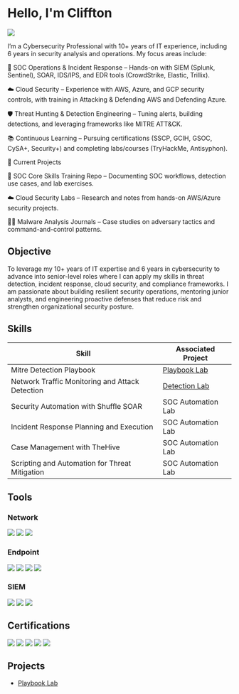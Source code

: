 # Hello, I'm Cliffton 
<a href="https://linkedin.com"><img src="https://img.shields.io/badge/-LinkedIn-0072b1?&style=for-the-badge&logo=linkedin&logoColor=white" /></a>

I’m a Cybersecurity Professional with 10+ years of IT experience, including 6 years in security analysis and operations. My focus areas include:

🔐 SOC Operations & Incident Response – Hands-on with SIEM (Splunk, Sentinel), SOAR, IDS/IPS, and EDR tools (CrowdStrike, Elastic, Trillix).

☁️ Cloud Security – Experience with AWS, Azure, and GCP security controls, with training in Attacking & Defending AWS and Defending Azure.

🛡️ Threat Hunting & Detection Engineering – Tuning alerts, building detections, and leveraging frameworks like MITRE ATT&CK.

📚 Continuous Learning – Pursuing certifications (SSCP, GCIH, GSOC, CySA+, Security+) and completing labs/courses (TryHackMe, Antisyphon).

🔭 Current Projects

🚨 SOC Core Skills Training Repo – Documenting SOC workflows, detection use cases, and lab exercises.

☁️ Cloud Security Labs – Research and notes from hands-on AWS/Azure security projects.

🧑‍💻 Malware Analysis Journals – Case studies on adversary tactics and command-and-control patterns.

## Objective
To leverage my 10+ years of IT expertise and 6 years in cybersecurity to advance into senior-level roles where I can apply my skills in threat detection, incident response, cloud security, and compliance frameworks. I am passionate about building resilient security operations, mentoring junior analysts, and engineering proactive defenses that reduce risk and strengthen organizational security posture.

## Skills

| Skill                                         | Associated Project         |
|-----------------------------------------------|----------------------------|
| Mitre Detection Playbook         | <a href="https://github.com/cbelche4-proj/MITRE-Detection-Playbook">Playbook Lab</a>|
| Network Traffic Monitoring and Attack Detection | <a href="https://google.com">Detection Lab</a>|
| Security Automation with Shuffle SOAR         | SOC Automation Lab|
| Incident Response Planning and Execution      | SOC Automation Lab|
| Case Management with TheHive                  | SOC Automation Lab|
| Scripting and Automation for Threat Mitigation | SOC Automation Lab|

## Tools

### Network
<div>
    <img src="https://img.shields.io/badge/-Wireshark-1679A7?&style=for-the-badge&logo=Wireshark&logoColor=white" />
    <img src="https://img.shields.io/badge/-Suricata-EF3B2D?&style=for-the-badge&logo=Suricata&logoColor=white" />
    <img src="https://img.shields.io/badge/-Zeek-777BB4?&style=for-the-badge&logo=Zeek&logoColor=white" />
</div>

### Endpoint
<div>
  <img src="https://img.shields.io/badge/-CrowdStrike-E30613?&style=for-the-badge&logo=CrowdStrike&logoColor=white" />
<img src="https://img.shields.io/badge/-SentinelOne-372463?&style=for-the-badge&logo=SentinelOne&logoColor=white" />  
  <img src="https://img.shields.io/badge/-Microsoft_Defender_for_Endpoint-00A4EF?&style=for-the-badge&logo=Microsoft&logoColor=white" />
    <img src="https://img.shields.io/badge/-Velociraptor-4B275F?&style=for-the-badge&logo=Velociraptor&logoColor=white" />
</div>

### SIEM
<div>
    <img src="https://img.shields.io/badge/-Microsoft_Sentinel-0078D4?&style=for-the-badge&logo=Microsoft&logoColor=white" />
    <img src="https://img.shields.io/badge/-Splunk-000000?&style=for-the-badge&logo=Splunk&logoColor=white" />
    <img src="https://img.shields.io/badge/-Elastic-005571?&style=for-the-badge&logo=Elastic&logoColor=white" />
</div>

## Certifications
<div>
  <img src="https://img.shields.io/badge/-SSCP-2E8B57?&style=for-the-badge&logo=(ISC2)&logoColor=white" />
<img src="https://img.shields.io/badge/-Security%2B-FF0000?&style=for-the-badge&logo=CompTIA&logoColor=white" />
<img src="https://img.shields.io/badge/-GSOC-1E90FF?&style=for-the-badge&logo=GIAC&logoColor=white" />
<img src="https://img.shields.io/badge/-CySA%2B-006699?&style=for-the-badge&logo=CompTIA&logoColor=white" />
<img src="https://img.shields.io/badge/-CEH-000000?&style=for-the-badge&logo=EC-Council&logoColor=white" />
</div>

## Projects
- <a href="https://github.com/cbelche4-proj/MITRE-Detection-Playbook">Playbook Lab</a>
